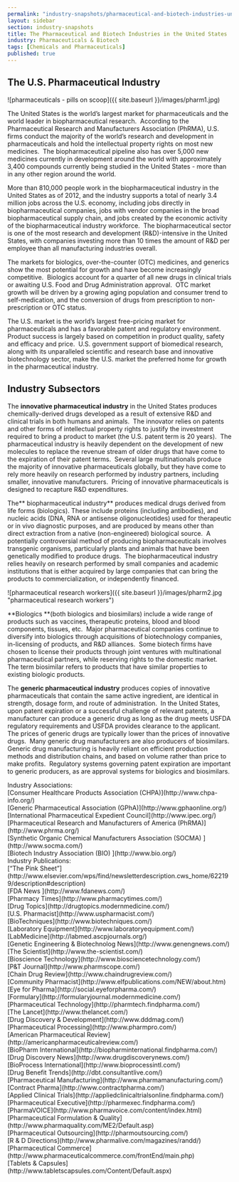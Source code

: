 ```yaml
---
permalink: "industry-snapshots/pharmaceutical-and-biotech-industries-united-states.html"
layout: sidebar
section: industry-snapshots
title: The Pharmaceutical and Biotech Industries in the United States
industry: Pharmaceuticals & Biotech
tags: [Chemicals and Pharmaceuticals]
published: true
---
```


## The U.S. Pharmaceutical Industry

<span class="imgright">![pharmaceuticals - pills on scoop]({{ site.baseurl }}/images/pharm1.jpg)</span>

The
United States is the world’s largest market for pharmaceuticals and the world
leader in biopharmaceutical research.&nbsp; According
to the Pharmaceutical Research and Manufacturers Association (PhRMA), U.S.
firms conduct the majority of the world’s research and development in pharmaceuticals
and hold the intellectual property rights on most new medicines. &nbsp;The
biopharmaceutical pipeline also has over 5,000 new medicines currently in
development around the world with approximately 3,400 compounds currently being
studied in the United States - more than in any other region around the world.&nbsp; 

More
than 810,000 people work in the biopharmaceutical industry in the United States
as of 2012, and the industry supports a total of nearly 3.4 million jobs across
the U.S. economy, including jobs directly in biopharmaceutical companies, jobs
with vendor companies in the broad biopharmaceutical supply chain, and jobs
created by the economic activity of the biopharmaceutical industry workforce.&nbsp; The biopharmaceutical sector is one of the
most research and development (R&amp;D)-intensive in the United States, with companies
investing more than 10 times the amount of R&amp;D per employee than all
manufacturing industries overall.&nbsp;&nbsp;

The markets for
biologics, over-the-counter (OTC) medicines, and generics show the most
potential for growth and have become increasingly competitive.&nbsp; Biologics account for a quarter of all new
drugs in clinical trials or awaiting U.S. Food and Drug Administration
approval.&nbsp; OTC market growth will be
driven by a growing aging population and consumer trend to self-medication, and
the conversion of drugs from prescription to non-prescription or OTC status. &nbsp;

The U.S. market
is the world’s largest free-pricing market for pharmaceuticals and has a
favorable patent and regulatory environment.&nbsp; Product success is largely
based on competition in product quality, safety and efficacy and price.&nbsp; U.S. government support of biomedical
research, along with its unparalleled scientific and research base and
innovative biotechnology sector, make the U.S. market the preferred home for
growth in the pharmaceutical industry. &nbsp;&nbsp;

## Industry Subsectors 

The
**innovative pharmaceutical industry** in the United States produces
chemically-derived drugs developed as a result of extensive R&amp;D and
clinical trials in both humans and animals.&nbsp;
The innovator relies on patents and other forms of intellectual property
rights to justify the investment required to bring a product to market (the
U.S. patent term is 20 years).&nbsp; The
pharmaceutical industry is heavily dependent on the development of new
molecules to replace the revenue stream of older drugs that have come to the
expiration of their patent terms.&nbsp;
Several large multinationals produce the majority of innovative
pharmaceuticals globally, but they have come to rely more heavily on research
performed by industry partners, including smaller, innovative manufacturers.&nbsp; Pricing of innovative pharmaceuticals is
designed to recapture R&amp;D expenditures.

The**
biopharmaceutical industry** produces medical drugs derived from life forms
(biologics). These include proteins (including antibodies), and nucleic acids
(DNA, RNA or antisense oligonucleotides) used for therapeutic or in vivo
diagnostic purposes, and are produced by means other than direct extraction
from a native (non-engineered) biological source. &nbsp;A potentially controversial method of
producing biopharmaceuticals involves transgenic organisms, particularly plants
and animals that have been genetically modified to produce drugs. &nbsp;The biopharmaceutical industry relies heavily
on research performed by small companies and academic institutions that is
either acquired by large companies that can bring the products to
commercialization, or independently financed.

<span class="imgright">![pharmaceutical research workers]({{ site.baseurl }}/images/pharm2.jpg "pharmaceutical research workers")</span>

**Biologics
**(both biologics and biosimilars) include a wide range of products such as
vaccines, therapeutic proteins, blood and blood components, tissues, etc.&nbsp; Major pharmaceutical companies continue to
diversify into biologics through acquisitions of biotechnology companies,
in-licensing of products, and R&amp;D alliances.&nbsp; Some biotech firms have chosen to license
their products through joint ventures with multinational pharmaceutical
partners, while reserving rights to the domestic market.&nbsp; The term biosimilar refers to products that have similar properties to
existing biologic products.&nbsp;


The
**generic pharmaceutical industry** produces copies of innovative pharmaceuticals
that contain the same active ingredient, are identical in strength, dosage
form, and route of administration.&nbsp; In
the United States, upon patent expiration or a successful challenge of relevant
patents, a manufacturer can produce a generic drug as long as the drug meets
USFDA regulatory requirements and USFDA provides clearance to the
applicant.&nbsp; The prices of generic drugs
are typically lower than the prices of innovative drugs.&nbsp; Many generic drug manufacturers are also
producers of biosimilars.&nbsp; Generic drug
manufacturing is heavily reliant on efficient production methods and
distribution chains, and based on volume rather than price to make
profits.&nbsp; Regulatory systems governing
patent expiration are important to generic producers, as are approval systems
for biologics and biosimilars.

<span class="field field-type-link field-field-industry-assoications">
      <span class="field-label">Industry Associations:&nbsp;</span><br>
    <span class="field-items">
            <span class="field-item odd">
                    [Consumer Healthcare Products Association (CHPA)](http://www.chpa-info.org/)        </span><br>
              <span class="field-item even">
                    [Generic Pharmaceutical Association (GPhA)](http://www.gphaonline.org/)        </span><br>
              <span class="field-item odd">
                    [International Pharmaceutical Expedient Council](http://www.ipec.org/)        </span><br>
              <span class="field-item even">
                    [Pharmaceutical Research and Manufacturers of America (PhRMA)](http://www.phrma.org/)        </span><br>
              <span class="field-item odd">
                    [Synthetic Organic Chemical Manufacturers Association (SOCMA) ](http://www.socma.com/)        </span><br>
              <span class="field-item even">
                    [Biotech Industry Association (BIO) ](http://www.bio.org/)        </span><br>
        </span>
</span>
<span class="field field-type-link field-field-industry-publications">
      <span class="field-label">Industry Publications:&nbsp;</span><br>
    <span class="field-items">
            <span class="field-item odd">
                    [“The Pink Sheet”](http://www.elsevier.com/wps/find/newsletterdescription.cws_home/622199/description#description)        </span><br>
              <span class="field-item even">
                    [FDA News ](http://www.fdanews.com/)        </span><br>
              <span class="field-item odd">
                    [Pharmacy Times](http://www.pharmacytimes.com/)        </span><br>
              <span class="field-item even">
                    [Drug Topics](http://drugtopics.modernmedicine.com/)        </span><br>
              <span class="field-item odd">
                    [U.S. Pharmacist](http://www.uspharmacist.com/)        </span><br>
              <span class="field-item even">
                    [BioTechniques](http://www.biotechniques.com/)        </span><br>
              <span class="field-item odd">
                    [Laboratory Equipment](http://www.laboratoryequipment.com/)        </span><br>
              <span class="field-item even">
                    [LabMedicine](http://labmed.ascpjournals.org/)        </span><br>
              <span class="field-item odd">
                    [Genetic Engineering &amp; Biotechnolog News](http://www.genengnews.com/)        </span><br>
              <span class="field-item even">
                    [The Scientist](http://www.the-scientist.com/)        </span><br>
              <span class="field-item odd">
                    [Bioscience Technology](http://www.biosciencetechnology.com/)        </span><br>
              <span class="field-item even">
                    [P&amp;T Journal](http://www.pharmscope.com/)        </span><br>
              <span class="field-item odd">
                    [Chain Drug Review](http://www.chaindrugreview.com/)        </span><br>
              <span class="field-item even">
                    [Community Pharmacist](http://www.elfpublications.com/NEW/about.htm)        </span><br>
              <span class="field-item odd">
                    [Eye for Pharma](http://social.eyeforpharma.com/)        </span><br>
              <span class="field-item even">
                    [Formulary](http://formularyjournal.modernmedicine.com/)        </span><br>
              <span class="field-item odd">
                    [Pharmaceutical Technology](http://pharmtech.findpharma.com/)        </span><br>
              <span class="field-item even">
                    [The Lancet](http://www.thelancet.com/)        </span><br>
              <span class="field-item odd">
                    [Drug Discovery &amp; Development](http://www.dddmag.com/)        </span><br>
              <span class="field-item even">
                    [Pharmaceutical Processing](http://www.pharmpro.com/)        </span><br>
              <span class="field-item odd">
                    [American Pharmaceutical Review](http://americanpharmaceuticalreview.com/)        </span><br>
              <span class="field-item even">
                    [BioPharm International](http://biopharminternational.findpharma.com/)        </span><br>
              <span class="field-item odd">
                    [Drug Discovery News](http://www.drugdiscoverynews.com/)        </span><br>
              <span class="field-item even">
                    [BioProcess International](http://www.bioprocessintl.com/)        </span><br>
              <span class="field-item odd">
                    [Drug Benefit Trends](http://dbt.consultantlive.com/)        </span><br>
              <span class="field-item even">
                    [Pharmaceutical Manufacturing](http://www.pharmamanufacturing.com/)        </span><br>
              <span class="field-item odd">
                    [Contract Pharma](http://www.contractpharma.com/)        </span><br>
              <span class="field-item even">
                    [Applied Clinical Trials](http://appliedclinicaltrialsonline.findpharma.com/)        </span><br>
              <span class="field-item odd">
                    [Pharmaceutical Executive](http://pharmexec.findpharma.com/)        </span><br>
              <span class="field-item even">
                    [PharmaVOICE](http://www.pharmavoice.com/content/index.html)        </span><br>
              <span class="field-item odd">
                    [Pharmaceutical Formulation &amp; Quality](http://www.pharmaquality.com/ME2/Default.asp)        </span><br>
              <span class="field-item even">
                    [Pharmaceutical Outsourcing](http://pharmoutsourcing.com/)        </span><br>
              <span class="field-item odd">
                    [R &amp; D Directions](http://www.pharmalive.com/magazines/randd/)        </span><br>
              <span class="field-item even">
                    [Pharmaceutical Commerce](http://www.pharmaceuticalcommerce.com/frontEnd/main.php)        </span><br>
              <span class="field-item odd">
                    [Tablets &amp; Capsules](http://www.tabletscapsules.com/Content/Default.aspx)        </span><br>
        </span>
</span>
